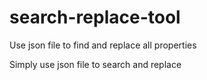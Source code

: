 # search-replace-tool
Use json file to find and replace all properties

Simply use json file to search and replace

